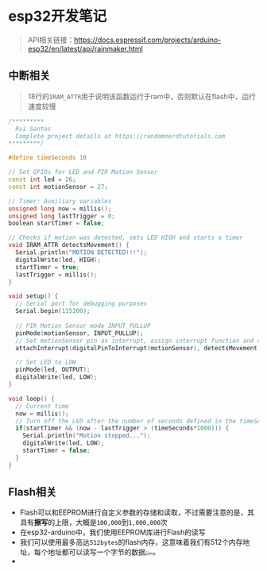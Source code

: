 # esp32开发笔记

> API相关链接：https://docs.espressif.com/projects/arduino-esp32/en/latest/api/rainmaker.html

## 中断相关

> 18行的`IRAM_ATTR`用于说明该函数运行于ram中，否则默认在flash中，运行速度较慢

```c++
/*********
  Rui Santos
  Complete project details at https://randomnerdtutorials.com  
*********/

#define timeSeconds 10

// Set GPIOs for LED and PIR Motion Sensor
const int led = 26;
const int motionSensor = 27;

// Timer: Auxiliary variables
unsigned long now = millis();
unsigned long lastTrigger = 0;
boolean startTimer = false;

// Checks if motion was detected, sets LED HIGH and starts a timer
void IRAM_ATTR detectsMovement() {
  Serial.println("MOTION DETECTED!!!");
  digitalWrite(led, HIGH);
  startTimer = true;
  lastTrigger = millis();
}

void setup() {
  // Serial port for debugging purposes
  Serial.begin(115200);
  
  // PIR Motion Sensor mode INPUT_PULLUP
  pinMode(motionSensor, INPUT_PULLUP);
  // Set motionSensor pin as interrupt, assign interrupt function and set RISING mode
  attachInterrupt(digitalPinToInterrupt(motionSensor), detectsMovement, RISING);

  // Set LED to LOW
  pinMode(led, OUTPUT);
  digitalWrite(led, LOW);
}

void loop() {
  // Current time
  now = millis();
  // Turn off the LED after the number of seconds defined in the timeSeconds variable
  if(startTimer && (now - lastTrigger > (timeSeconds*1000))) {
    Serial.println("Motion stopped...");
    digitalWrite(led, LOW);
    startTimer = false;
  }
}
```

## Flash相关

* Flash可以和EEPROM进行自定义参数的存储和读取，不过需要注意的是，其具有**擦写**的上限，大概是`100,000`到`1,000,000`次
* 在esp32-arduino中，我们使用EEPROM库进行Flash的读写
* 我们可以使用最多高达`512bytes`的flash内存，这意味着我们有512个内存地址，每个地址都可以读写一个字节的数据<img src="/home/dllr/Desktop/notebook/esp32笔记/esp32开发笔记.assets/59_1661413099_hd" alt="img" style="zoom:50%;" />
* 
